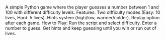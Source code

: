 A simple Python game where the player guesses a number between 1 and 100 with different difficulty levels.
Features:
Two difficulty modes (Easy: 10 lives, Hard: 5 lives).
Hints system (high/low, warmer/colder).
Replay option after each game.
How to Play:
Run the script and select difficulty.
Enter a number to guess.
Get hints and keep guessing until you win or run out of lives.
